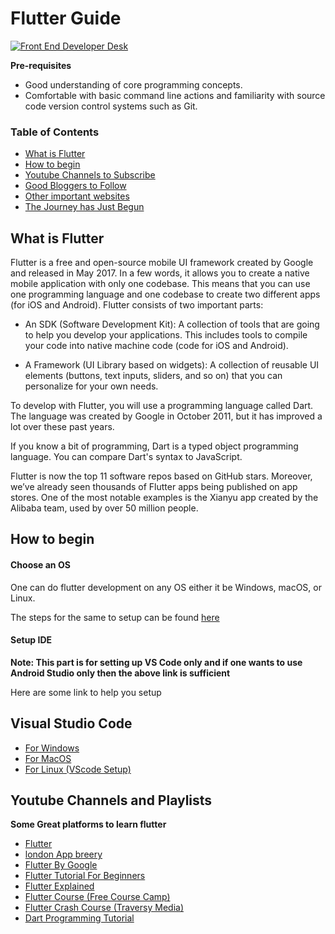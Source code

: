 Flutter Guide
==

[![Front End Developer Desk](https://raw.githubusercontent.com/flutter/website/master/src/_assets/image/flutter-lockup.png)](https://dribbble.com/shots/3577639-Isometric-Developer-Desk)

**Pre-requisites**

- Good understanding of core programming concepts.
- Comfortable with basic command line actions and familiarity with source code version control systems such as Git.

### Table of Contents

- [What is Flutter](#what-is-flutter)
- [How to begin](#how-to-begin)
- [Youtube Channels to Subscribe](#youtube-channels-and-playlists)
- [Good Bloggers to Follow ](#good-bloggers-to-follow)
- [Other important websites](#other-important-websites)
- [The Journey has Just Begun](#the-journey-has-just-begun)

## What is Flutter
 
Flutter is a free and open-source mobile UI framework created by Google and released in May 2017. In a few words, it allows you to create a native mobile application with only one codebase. This means that you can use one programming language and one codebase to create two different apps (for iOS and Android).
Flutter consists of two important parts:

- An SDK (Software Development Kit): A collection of tools that are going to help you develop your applications. This includes tools to compile your code into native machine code (code for iOS and Android).

- A Framework (UI Library based on widgets): A collection of reusable UI elements (buttons, text inputs, sliders, and so on) that you can personalize for your own needs.

To develop with Flutter, you will use a programming language called Dart. The language was created by Google in October 2011, but it has improved a lot over these past years.

If you know a bit of programming, Dart is a typed object programming language. You can compare Dart's syntax to JavaScript.

Flutter is now the top 11 software repos based on GitHub stars. Moreover, we’ve already seen thousands of Flutter apps being published on app stores. One of the most notable examples is the Xianyu app created by the Alibaba team, used by over 50 million people.

## How to begin 

#### Choose an OS

One can do flutter development on any OS either it be Windows, macOS, or Linux.

The steps for the same to setup can be found [here](https://flutter.dev/docs/get-started/install)

#### Setup IDE

**Note: This part is for setting up VS Code only and if one wants to use Android Studio only then the above link is sufficient**

Here are some link to help you setup 

## Visual Studio Code  

- [For Windows](https://www.youtube.com/watch?v=OlswAb-CV8k)
- [For MacOS](https://www.youtube.com/watch?v=U4TJ5ITGe5Y)
- [For Linux (VScode Setup)](https://stackoverflow.com/questions/57693434/how-to-setup-flutter-app-in-vscode-in-ubuntu-and-set-up-emulator)

## Youtube Channels and Playlists

**Some Great platforms to learn flutter**

- [Flutter](https://www.youtube.com/channel/UCwXdFgeE9KYzlDdR7TG9cMw)
- [london App breery](https://www.youtube.com/channel/UCVD5Vh9LhLBxp3o1vRNyf_w)
- [Flutter By Google](https://www.youtube.com/watch?v=fq4N0hgOWzU&list=PLOU2XLYxmsIJ7dsVN4iRuA7BT8XHzGtCr)
- [Flutter Tutorial For Beginners](https://www.youtube.com/watch?v=1ukSR1GRtMU&list=PL4cUxeGkcC9jLYyp2Aoh6hcWuxFDX6PBJ)
- [Flutter Explained](https://www.youtube.com/user/Lionranger)
- [Flutter Course (Free Course Camp)](https://www.youtube.com/watch?v=pTJJsmejUOQ)
- [Flutter Crash Course (Traversy Media)](https://www.youtube.com/watch?v=1gDhl4leEzA)
- [Dart Programming Tutorial](https://www.youtube.com/watch?v=Ej_Pcr4uC2Q)




